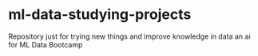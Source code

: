 # ml-data-studying-projects
 Repository just for trying new things and improve knowledge in data an ai for ML Data Bootcamp
